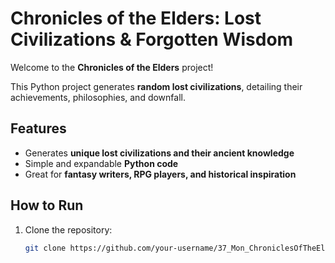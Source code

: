# Chronicles of the Elders: Lost Civilizations & Forgotten Wisdom

Welcome to the **Chronicles of the Elders** project!

This Python project generates **random lost civilizations**, detailing their achievements, philosophies, and downfall.

## Features
- Generates **unique lost civilizations and their ancient knowledge**
- Simple and expandable **Python code**
- Great for **fantasy writers, RPG players, and historical inspiration**

## How to Run

1. Clone the repository:
   ```bash
   git clone https://github.com/your-username/37_Mon_ChroniclesOfTheElders.git
